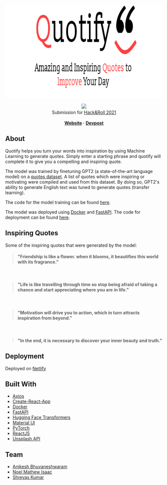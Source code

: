 <br />
<p align="center">
  <a href="https://quotifymyworld.netlify.app/">
    <img src="src/assets/Project_Logo_Icons/PL.png" alt="Logo" height="300">
  </a>

  <p align="center">
   <a href="https://app.netlify.com/sites/quotifymyworld/deploys">
    <img src="https://api.netlify.com/api/v1/badges/06e8c7c3-78bc-4643-9985-ad640e7c9943/deploy-status">
  </a>
  <br />
  Submission for <a href="https://hacknroll2021.devpost.com/">Hack&Roll 2021</a>
    <br />
    <br />
  <b>
    <a href="https://quotifymyworld.netlify.app/">Website</a>
  </b>
  <b>·</b>
  <b>
  <a href="https://devpost.com/software/quotify-0w9k14#updates">Devpost</a>
  </b>
  </p>
</p>


## About
Quotify helps you turn your words into inspiration by using Machine Learning to generate quotes. Simply enter a starting phrase and quotify will complete it to give you a compelling and inspiring quote.

The model was trained by finetuning GPT2 (a state-of-the-art language model) on a [quotes dataset](https://github.com/Quotify-Bot/model-training/releases/tag/dataset). A list of quotes which were inspiring or motivating were compiled and used from this dataset. By doing so, GPT2's ability to generate English text was tuned to generate quotes (transfer learning). 

The code for the model training can be found [here](https://github.com/Quotify-Bot/model-training). 

The model was deployed using [Docker](https://www.docker.com/) and [FastAPI](https://fastapi.tiangolo.com/). The code for deployment can be found [here](https://github.com/Quotify-Bot/quotify-backend).


## Inspiring Quotes
Some of the inspiring quotes that were generated by the model:
> #### **"Friendship is like a flower. when it blooms, it beautifies this world with its fragrance."**
</br>

> #### **"Life is like travelling through time so stop being afraid of taking a chance and start appreciating where you are in life."**
</br>

> #### **"Motivation will drive you to action, which in turn attracts inspiration from beyond."**
</br>

> #### **"In the end, it is necessary to discover your inner beauty and truth."**

## Deployment
Deployed on [Netlify](https://www.netlify.com/)

## Built With
* [Axios](https://www.axios.com/)
* [Create-React-App](https://reactjs.org/docs/create-a-new-react-app.html#create-react-app)
* [Docker](https://www.docker.com/)
* [FastAPI](https://fastapi.tiangolo.com/)
* [Hugging Face Transformers](https://huggingface.co/transformers/)
* [Material UI](https://material-ui.com/)
* [PyTorch](https://pytorch.org/)
* [ReactJS](https://reactjs.org/)
* [Unsplash API](https://unsplash.com/developers)


## Team
* [Anikesh Bhuvaneshwaram](https://github.com/Anikesh99)
* [Noel Mathew Isaac](https://github.com/noelmathewisaac)
* [Shreyas Kumar](https://github.com/shreytheshreyas)




